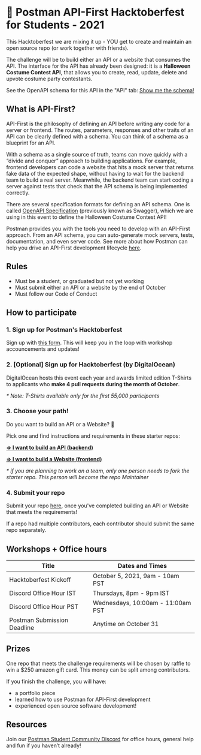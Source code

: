 # 🎃 Postman API-First Hacktoberfest for Students - 2021

This Hacktoberfest we are mixing it up - YOU get to create and maintain an open source repo (or work together with friends).

The challenge will be to build either an API or a website that consumes the API. The interface for the API has already been designed: it is a **Halloween Costume Contest API**, that allows you to create, read, update, delete and upvote costume party contestants.

See the OpenAPI schema for this API in the "API" tab:
[Show me the schema!](https://www.postman.com/postman/workspace/postman-hacktoberfest-21/api/b8ee9c39-4eb5-46c0-94e0-d643d9064ba9/version/77aea2ac-8b58-4314-82a6-847b40547c1f?tab=define)

## What is API-First? 

API-First is the philosophy of defining an API before writing any code for a server or frontend. The routes, parameters, responses and other traits of an API can be clearly defined with a schema. You can think of a schema as a blueprint for an API. 

With a schema as a single source of truth, teams can move quickly with a “divide and conquer” approach to building applications. For example, frontend developers can code a website that hits a mock server that returns fake data of the expected shape, without having to wait for the backend team to build a real server. Meanwhile, the backend team can start coding a server against tests that check that the API schema is being implemented correctly. 

There are several specification formats for defining an API schema. One is called [OpenAPI Specification](https://swagger.io/specification/) (previously known as Swagger), which we are using in this event to define the Halloween Costume Contest API! 

Postman provides you with the tools you need to develop with an API-First approach. From an API schema, you can auto-generate mock servers, tests, documentation, and even server code. See more about how Postman can help you drive an API-First development lifecycle [here](https://www.postman.com/use-cases/api-first-development/).


## Rules 
- Must be a student, or graduated but not yet working 
- Must submit either an API or a website by the end of October
- Must follow our Code of Conduct

## How to participate

### 1. Sign up for Postman's Hacktoberfest 
Sign up with [this form](https://docs.google.com/forms/d/e/1FAIpQLSdiqnbbSSA5a3ifzoTcebEFo5wvPFtAWt5LKboWu3cEi8JGCg/viewform). This will keep you in the loop with workshop accouncements and updates!

### 2. [Optional] Sign up for Hacktoberfest (by DigitalOcean)

DigitalOcean hosts this event each year and awards limited edition T-Shirts to applicants who **make 4 pull requests during the month of October**.  

*\* Note: T-Shirts available only for the first 55,000 participants*


### 3. Choose your path!

Do you want to build an API or a Website? 👀

Pick one and find instructions and requirements in these starter repos:

**[=> I want to build an API (backend)](https://github.com/Postman-Student-Program/hacktoberfest21-backend-repo-template
)**

**[=> I want to build a Website (frontend)](https://github.com/Postman-Student-Program/hacktoberfest21-frontend-repo-template
)**

*\* if you are planning to work on a team, only one person needs to fork the starter repo. This person will become the repo Maintainer*

### 4. Submit your repo 

Submit your repo [here](https://docs.google.com/forms/d/e/1FAIpQLSeg8BVdg3fzuhwgBiM6AXR_NOEKI-w_Q8uG5eBVpfyVZmggXw/viewform), once you've completed building an API or Website that meets the requirements!

If a repo had multiple contributors, each contributor should submit the same repo separately. 


## Workshops + Office hours
|Title | Dates and Times |
| ---------| ----------------- |
|Hacktoberfest Kickoff | October 5, 2021, 9am - 10am PST |
| Discord Office Hour IST | Thursdays, 8pm - 9pm IST |
| Discord Office Hour PST | Wednesdays, 10:00am - 11:00am PST |
| Postman Submission Deadline | Anytime on October 31 |


## Prizes 
One repo that meets the challenge requirements will be chosen by raffle to win a $250 amazon gift card. This money can be split among contributors.

If you finish the challenge, you will have: 
- a portfolio piece 
- learned how to use Postman for API-First development
- experienced open source software development!


## Resources
Join our [Postman Student Community Discord](https://discord.gg/Fm9Mcz26QF) for office hours, general help and fun if you haven’t already! 





